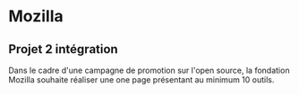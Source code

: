 # Mozilla

## Projet 2 intégration 

Dans le cadre d'une campagne de promotion sur l'open source,
la fondation Mozilla souhaite réaliser une one page présentant au minimum 10 outils.
